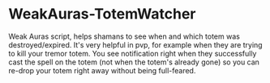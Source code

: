 # WeakAuras-TotemWatcher
Weak Auras script, helps shamans to see when and which totem was destroyed/expired.
It's very helpful in pvp, for example when they are trying to kill your tremor totem.
You see notification right when they successfully cast the spell on the totem (not when the totem's already gone) 
so you can re-drop your totem right away without being full-feared.

